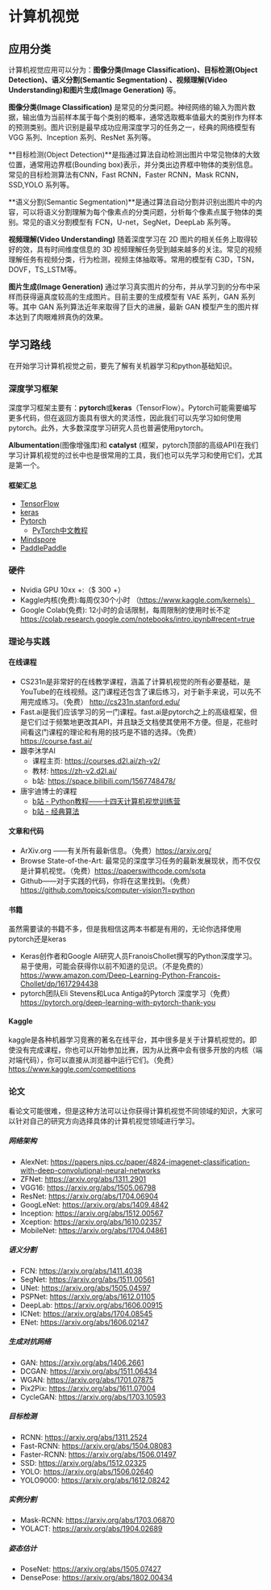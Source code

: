 # 计算机视觉

## 应用分类

计算机视觉应用可以分为：**图像分类(Image Classification)、目标检测(Object Detection)、语义分割(Semantic Segmentation) 、视频理解(Video Understanding)和图片生成(Image Generation)** 等。

**图像分类(Image Classification)** 是常见的分类问题。神经网络的输入为图片数据，输出值为当前样本属于每个类别的概率，通常选取概率值最大的类别作为样本的预测类别。图片识别是最早成功应用深度学习的任务之一，经典的网络模型有 VGG 系列、Inception 系列、ResNet 系列等。

**目标检测(Object Detection)**是指通过算法自动检测出图片中常见物体的大致位置，通常用边界框(Bounding box)表示，并分类出边界框中物体的类别信息。常见的目标检测算法有CNN，Fast RCNN，Faster RCNN，Mask RCNN，SSD,YOLO 系列等。

**语义分割(Semantic Segmentation)**是通过算法自动分割并识别出图片中的内容，可以将语义分割理解为每个像素点的分类问题，分析每个像素点属于物体的类别。常见的语义分割模型有 FCN，U-net，SegNet，DeepLab 系列等。

**视频理解(Video Understanding)** 随着深度学习在 2D 图片的相关任务上取得较好的效，具有时间维度信息的 3D 视频理解任务受到越来越多的关注。常见的视频理解任务有视频分类，行为检测，视频主体抽取等。常用的模型有 C3D，TSN，DOVF，TS_LSTM等。

**图片生成(Image Generation)** 通过学习真实图片的分布，并从学习到的分布中采样而获得逼真度较高的生成图片。目前主要的生成模型有 VAE 系列，GAN 系列等。其中 GAN 系列算法近年来取得了巨大的进展，最新 GAN 模型产生的图片样本达到了肉眼难辨真伪的效果。

## 学习路线

在开始学习计算机视觉之前，要先了解有关机器学习和python基础知识。

### 深度学习框架

深度学习框架主要有：**pytorch**或**keras**（TensorFlow）。Pytorch可能需要编写更多代码，但在返回方面具有很大的灵活性，因此我们可以先学习如何使用pytorch。此外，大多数深度学习研究人员也普遍使用pytorch。

**Albumentation**(图像增强库)和 **catalyst** (框架，pytorch顶部的高级API)在我们学习计算机视觉的过长中也是很常用的工具，我们也可以先学习和使用它们，尤其是第一个。

#### 框架汇总

- [TensorFlow](https://tensorflow.google.cn/)
- [keras](https://keras.io/)
- [Pytorch](https://pytorch.org/)
  - [PyTorch中文教程](https://www.pytorch123.com/)
- [Mindspore](https://www.mindspore.cn/)
- [PaddlePaddle](https://www.paddlepaddle.org.cn/)

### 硬件

- Nvidia GPU 10xx +:（$ 300 +）
- Kaggle内核(免费):每周仅30个小时 （https://www.kaggle.com/kernels）
- Google Colab(免费): 12小时的会话限制，每周限制的使用时长不定 https://colab.research.google.com/notebooks/intro.ipynb#recent=true

### 理论与实践

#### 在线课程

- CS231n是非常好的在线教学课程，涵盖了计算机视觉的所有必要基础，是YouTube的在线视频。这门课程还包含了课后练习，对于新手来说，可以先不用完成练习。（免费） http://cs231n.stanford.edu/
- Fast.ai是我们应该学习的另一门课程。fast.ai是pytorch之上的高级框架，但是它们过于频繁地更改其API，并且缺乏文档使其使用不方便。但是，花些时间看这门课程的理论和有用的技巧是不错的选择。（免费） https://course.fast.ai/
- 跟李沐学AI
  - 课程主页: https://courses.d2l.ai/zh-v2/
  - 教材: https://zh-v2.d2l.ai/
  - b站: https://space.bilibili.com/1567748478/
- 唐宇迪博士的课程
  - [b站 - Python教程——十四天计算机视觉训练营](https://www.bilibili.com/video/BV1144y1k746?p=59)
  - [b站 - 经典算法](https://www.bilibili.com/video/BV1eU4y137W4?from=search&seid=13388328463659921483)

#### 文章和代码

- ArXiv.org ——有关所有最新信息。（免费）https://arxiv.org/
- Browse State-of-the-Art: 最常见的深度学习任务的最新发展现状，而不仅仅是计算机视觉。（免费）https://paperswithcode.com/sota
- Github——对于实践的代码，你将在这里找到。（免费）https://github.com/topics/computer-vision?l=python

#### 书籍

虽然需要读的书籍不多，但是我相信这两本书都是有用的，无论你选择使用pytorch还是keras

- Keras创作者和Google AI研究人员FranoisChollet撰写的Python深度学习。易于使用，可能会获得你以前不知道的见识。（不是免费的） https://www.amazon.com/Deep-Learning-Python-Francois-Chollet/dp/1617294438
- pytorch团队Eli Stevens和Luca Antiga的Pytorch 深度学习（免费） https://pytorch.org/deep-learning-with-pytorch-thank-you

#### Kaggle

kaggle是各种机器学习竞赛的著名在线平台，其中很多是关于计算机视觉的。即使没有完成课程，你也可以开始参加比赛，因为从比赛中会有很多开放的内核（端对端代码），你可以直接从浏览器中运行它们。（免费） https://www.kaggle.com/competitions

### 论文

看论文可能很难，但是这种方法可以让你获得计算机视觉不同领域的知识，大家可以针对自己的研究方向选择具体的计算机视觉领域进行学习。

##### 网络架构

* AlexNet: https://papers.nips.cc/paper/4824-imagenet-classification-with-deep-convolutional-neural-networks
* ZFNet: https://arxiv.org/abs/1311.2901
* VGG16: https://arxiv.org/abs/1505.06798
* ResNet: https://arxiv.org/abs/1704.06904
* GoogLeNet: https://arxiv.org/abs/1409.4842
* Inception: https://arxiv.org/abs/1512.00567
* Xception: https://arxiv.org/abs/1610.02357
* MobileNet: https://arxiv.org/abs/1704.04861

##### 语义分割

* FCN: https://arxiv.org/abs/1411.4038
* SegNet: https://arxiv.org/abs/1511.00561
* UNet: https://arxiv.org/abs/1505.04597
* PSPNet: https://arxiv.org/abs/1612.01105
* DeepLab: https://arxiv.org/abs/1606.00915
* ICNet: https://arxiv.org/abs/1704.08545
* ENet: https://arxiv.org/abs/1606.02147

##### 生成对抗网络

* GAN: https://arxiv.org/abs/1406.2661
* DCGAN: https://arxiv.org/abs/1511.06434
* WGAN: https://arxiv.org/abs/1701.07875
* Pix2Pix: https://arxiv.org/abs/1611.07004
* CycleGAN: https://arxiv.org/abs/1703.10593

##### 目标检测

* RCNN: https://arxiv.org/abs/1311.2524
* Fast-RCNN: https://arxiv.org/abs/1504.08083
* Faster-RCNN: https://arxiv.org/abs/1506.01497
* SSD: https://arxiv.org/abs/1512.02325
* YOLO: https://arxiv.org/abs/1506.02640
* YOLO9000: https://arxiv.org/abs/1612.08242

##### 实例分割

* Mask-RCNN: https://arxiv.org/abs/1703.06870
* YOLACT: https://arxiv.org/abs/1904.02689

##### 姿态估计

* PoseNet: https://arxiv.org/abs/1505.07427
* DensePose: https://arxiv.org/abs/1802.00434

